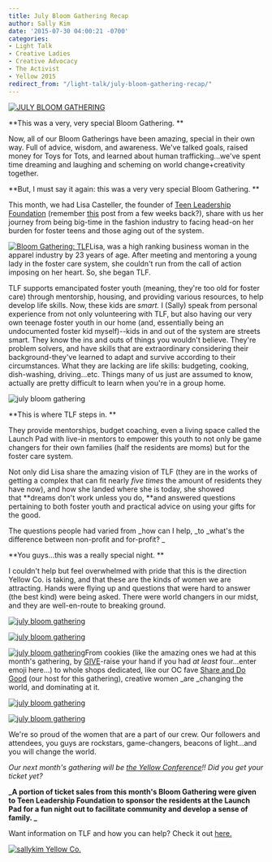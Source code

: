 ```yaml
---
title: July Bloom Gathering Recap
author: Sally Kim
date: '2015-07-30 04:00:21 -0700'
categories:
- Light Talk
- Creative Ladies
- Creative Advocacy
- The Activist
- Yellow 2015
redirect_from: "/light-talk/july-bloom-gathering-recap/"
---
```


[![JULY BLOOM GATHERING](https://yellow-blog-images.imgix.net/2015/07/39.jpg)](https://yellow-blog-images.imgix.net/2015/07/39.jpg)

**This was a very, very special Bloom Gathering. **

Now, all of our Bloom Gatherings have been amazing, special in their own way. Full of advice, wisdom, and awareness. We've talked goals, raised money for Toys for Tots, and learned about human trafficking...we've spent time dreaming and laughing and scheming on world change+creativity together.

**But, I must say it again: this was a very very special Bloom Gathering. **

This month, we had Lisa Casteller, the founder of [Teen Leadership Foundation](http://teenleadershipfoundation.com/) (remember [this](http://yellowconference.com/organization-highlight-teen-leadership-foundation/) post from a few weeks back?), share with us her journey from being big-time in the fashion industry to facing head-on her burden for foster teens and those aging out of the system.

[![Bloom Gathering: TLF](https://yellow-blog-images.imgix.net/2015/07/361.jpg)](https://yellow-blog-images.imgix.net/2015/07/361.jpg)Lisa, was a high ranking business woman in the apparel industry by 23 years of age. After meeting and mentoring a young lady in the foster care system, she couldn't run from the call of action imposing on her heart. So, she began TLF.

TLF supports emancipated foster youth (meaning, they're too old for foster care) through mentorship, housing, and providing various resources, to help develop life skills. Now, these kids are _smart._ I (Sally) speak from personal experience from not only volunteering with TLF, but also having our very own teenage foster youth in our home (and, essentially being an undocumented foster kid myself)--kids in and out of the system are streets smart. They know the ins and outs of things you wouldn't believe. They're problem solvers, and have skills that are extraordinary considering their background-they've learned to adapt and survive according to their circumstances. What they are lacking are life skills: budgeting, cooking, dish-washing, driving...etc. Things many of us just are assumed to know, actually are pretty difficult to learn when you're in a group home.

![july bloom gathering](https://yellow-blog-images.imgix.net/2015/07/Foster_Facts.jpg)

**This is where TLF steps in. **

They provide mentorships, budget coaching, even a living space called the Launch Pad with live-in mentors to empower this youth to not only be game changers for their own families (half the residents are moms) but for the foster care system.

Not only did Lisa share the amazing vision of TLF (they are in the works of getting a complex that can fit nearly _five times_ the amount of residents they have now), and how she landed where she is today, she showed that **dreams don't work unless you do, **and answered questions pertaining to both foster youth and practical advice on using your gifts for the good.

The questions people had varied from _how can I help, _to _what's the difference between non-profit and for-profit? _

**You guys...this was a really special night. **

I couldn't help but feel overwhelmed with pride that this is the direction Yellow Co. is taking, and that these are the kinds of women we are attracting. Hands were flying up and questions that were hard to answer (the best kind) were being asked. There were world changers in our midst, and they are well-en-route to breaking ground.

[![july bloom gathering](https://yellow-blog-images.imgix.net/2015/07/18-1.jpg)](https://yellow-blog-images.imgix.net/2015/07/18-1.jpg)

[![july bloom gathering](https://yellow-blog-images.imgix.net/2015/07/11-1.jpg)](https://yellow-blog-images.imgix.net/2015/07/11-1.jpg)

[![july bloom gathering](https://yellow-blog-images.imgix.net/2015/07/46-1.jpg)](https://yellow-blog-images.imgix.net/2015/07/46-1.jpg)From cookies (like the amazing ones we had at this month's gathering, by [GIVE](http://www.thecookiethatgives.com/)-raise your hand if you had _at least_ four...enter emoji here...) to whole shops dedicated, like our OC fave [Share and Do Good](http://www.shareanddogood.com/) (our host for this gathering), creative women _are _changing the world, and dominating at it.

[![july bloom gathering](https://yellow-blog-images.imgix.net/2015/07/6.jpg)](https://yellow-blog-images.imgix.net/2015/07/6.jpg)

[![july bloom gathering](https://yellow-blog-images.imgix.net/2015/07/9.jpg)](https://yellow-blog-images.imgix.net/2015/07/9.jpg)

We're so proud of the women that are a part of our crew. Our followers and attendees, you guys are rockstars, game-changers, beacons of light...and you will change the world.

_Our next month's gathering will be [the Yellow Conference](http://yellowconference.com/)!! Did you get your ticket yet?_

**_A portion of ticket sales from this month's Bloom Gathering were given to Teen Leadership Foundation to sponsor the residents at the Launch Pad for a fun night out to facilitate community and develop a sense of family. _**

Want information on TLF and how you can help? Check it out [here.](http://teenleadershipfoundation.com/donate/)

[![sallykim Yellow Co.](https://yellow-blog-images.imgix.net/2015/07/sallykim.jpg)](http://lettersfromamister.tumblr.com/)
